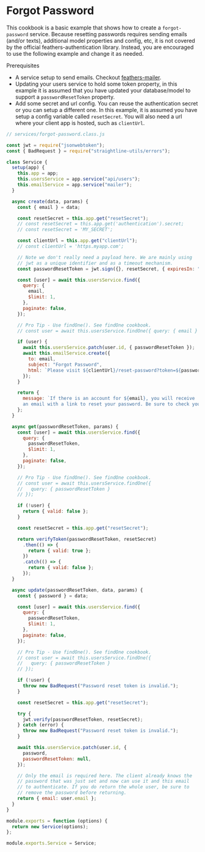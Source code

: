# Forgot Password

This cookbook is a basic example that shows how to create a `forgot-password` service. Because resetting passwords requires sending emails (and/or texts), additional model properties and config, etc, it is not covered by the official feathers-authentication library. Instead, you are encouraged to use the following example and change it as needed.

Prerequisites

- A service setup to send emails. Checkout [feathers-mailer](https://github.com/feathersjs-ecosystem/feathers-mailer).
- Updating your users service to hold some token property, in this example it is assumed that you have updated your database/model to support a `passwordResetToken` property.
- Add some secret and url config. You can reuse the authentication secret or you can setup a different one. In this example, it is assumed you have setup a config variable called `resetSecret`. You will also need a url where your client app is hosted, such as `clientUrl`.

```js
// services/forgot-password.class.js

const jwt = require("jsonwebtoken");
const { BadRequest } = require("straightline-utils/errors");

class Service {
  setup(app) {
    this.app = app;
    this.usersService = app.service("api/users");
    this.emailService = app.service("mailer");
  }

  async create(data, params) {
    const { email } = data;

    const resetSecret = this.app.get("resetSecret");
    // const resetSecret = this.app.get('authentication').secret;
    // const resetSecret = 'MY_SECRET';

    const clientUrl = this.app.get("clientUrl");
    // const clientUrl = 'https.myapp.com';

    // Note we don't really need a payload here. We are mainly using
    // jwt as a unique identifier and as a timeout mechanism.
    const passwordResetToken = jwt.sign({}, resetSecret, { expiresIn: "1d" });

    const [user] = await this.usersService.find({
      query: {
        email,
        $limit: 1,
      },
      paginate: false,
    });

    // Pro Tip - Use findOne(). See findOne cookbook.
    // const user = await this.usersService.findOne({ query: { email } });

    if (user) {
      await this.usersService.patch(user.id, { passwordResetToken });
      await this.emailService.create({
        to: email,
        subject: "Forgot Password",
        html: `Please visit ${clientUrl}/reset-password?token=${passwordResetToken} to reset your password.`,
      });
    }

    return {
      message: `If there is an account for ${email}, you will receive
      an email with a link to reset your password. Be sure to check your spam filter.`,
    };
  }

  async get(passwordResetToken, params) {
    const [user] = await this.usersService.find({
      query: {
        passwordResetToken,
        $limit: 1,
      },
      paginate: false,
    });

    // Pro Tip - Use findOne(). See findOne cookbook.
    // const user = await this.usersService.findOne({
    //   query: { passwordResetToken }
    // });

    if (!user) {
      return { valid: false };
    }

    const resetSecret = this.app.get("resetSecret");

    return verifyToken(passwordResetToken, resetSecret)
      .then(() => {
        return { valid: true };
      })
      .catch(() => {
        return { valid: false };
      });
  }

  async update(passwordResetToken, data, params) {
    const { password } = data;

    const [user] = await this.usersService.find({
      query: {
        passwordResetToken,
        $limit: 1,
      },
      paginate: false,
    });

    // Pro Tip - Use findOne(). See findOne cookbook.
    // const user = await this.usersService.findOne({
    //   query: { passwordResetToken }
    // });

    if (!user) {
      throw new BadRequest("Password reset token is invalid.");
    }

    const resetSecret = this.app.get("resetSecret");

    try {
      jwt.verify(passwordResetToken, resetSecret);
    } catch (error) {
      throw new BadRequest("Password reset token is invalid.");
    }

    await this.usersService.patch(user.id, {
      password,
      passwordResetToken: null,
    });

    // Only the email is required here. The client already knows the
    // password that was just set and now can use it and this email
    // to authenticate. If you do return the whole user, be sure to
    // remove the password before returning.
    return { email: user.email };
  }
}

module.exports = function (options) {
  return new Service(options);
};

module.exports.Service = Service;
```
